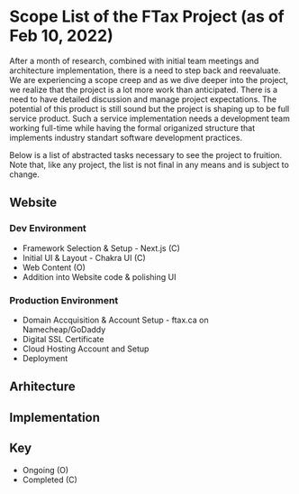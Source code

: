 # Scope List of the FTax Project (as of Feb 10, 2022)
After a month of research, combined with initial team meetings and architecture implementation, there is a need to step back and reevaluate.
We are experiencing a scope creep and as we dive deeper into the project, we realize that the project is a lot more work than anticipated. There is a need to have detailed 
discussion and manage project expectations. The potential of this product is still sound but the project is shaping up to be full service product. Such a service implementation 
needs a development team working full-time while having the formal origanized structure that implements industry standart software development practices.

Below is a list of abstracted tasks necessary to see the project to fruition. Note that, like any project, the list is not final in any means and is subject to change.

## Website
### Dev Environment
- Framework Selection & Setup - Next.js (C)
- Initial UI & Layout - Chakra UI (C)
- Web Content (O)
- Addition into Website code & polishing UI
### Production Environment
- Domain Accquisition & Account Setup - ftax.ca on Namecheap/GoDaddy
- Digital SSL Certificate
- Cloud Hosting Account and Setup
- Deployment

## Arhitecture

## Implementation

## Key
- Ongoing (O)
- Completed (C)
